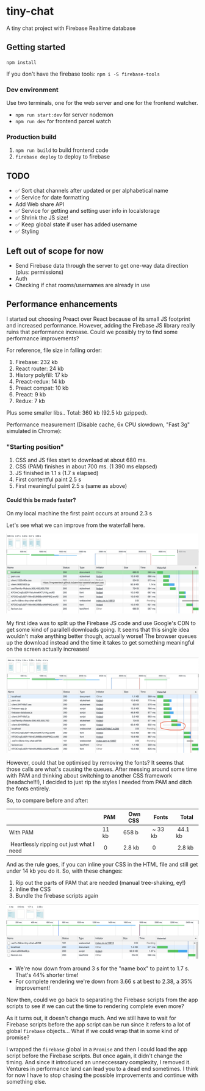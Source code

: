 # tiny-chat

A tiny chat project with Firebase Realtime database

## Getting started

`npm install`

If you don't have the firebase tools: `npm i -S firebase-tools`

### Dev environment

Use two terminals, one for the web server and one for the frontend watcher.

-   `npm run start:dev` for server nodemon
-   `npm run dev` for frontend parcel watch

### Production build

1. `npm run build` to build frontend code
2. `firebase deploy` to deploy to firebase

## TODO

-   ✅ Sort chat channels after updated or per alphabetical name
-   ✅ Service for date formatting
-   Add Web share API
-   ✅ Service for getting and setting user info in localstorage
-   ✅ Shrink the JS size!
-   ✅ Keep global state if user has added username
-   ✅ Styling

## Left out of scope for now

-   Send Firebase data through the server to get one-way data direction (plus: permissions)
-   Auth
-   Checking if chat rooms/usernames are already in use

## Performance enhancements

I started out choosing Preact over React because of its small JS footprint and increased performance. However, adding the Firebase JS library really ruins that performance increase. Could we possibly try to find some performance improvements?

For reference, file size in falling order:

1. Firebase: 232 kb
2. React router: 24 kb
3. History polyfill: 17 kb
4. Preact-redux: 14 kb
5. Preact compat: 10 kb
6. Preact: 9 kb
7. Redux: 7 kb

Plus some smaller libs.. Total: 360 kb (92.5 kb gzipped).

Performance measurement (Disable cache, 6x CPU slowdown, "Fast 3g" simulated in Chrome):

### "Starting position"

1. CSS and JS files start to download at about 680 ms.
1. CSS (PAM) finishes in about 700 ms. (1 390 ms elapsed)
1. JS finished in 1.1 s (1.7 s elapsed)
1. First contentful paint 2.5 s
1. First meaningful paint 2.5 s (same as above)

#### Could this be made faster?

On my local machine the first paint occurs at around 2.3 s

Let's see what we can improve from the waterfall here.

![alt text](assets/readme/waterfall-1.png 'Logo Title Text 1')

My first idea was to split up the Firebase JS code and use Google's CDN to get some kind of parallell downloads going. It seems that this single idea wouldn't make anything better though, actually worse! The browser queues up the download instead and the time it takes to get something meaningful on the screen actually increases!

![alt text](assets/readme/waterfall-2.png 'Logo Title Text 1')

However, could that be optimised by removing the fonts? It seems that those calls are what's causing the queues. After messing around some time with PAM and thinking about switching to another CSS framework (headache!!!), I decided to just rip the styles I needed from PAM and ditch the fonts entirely.

So, to compare before and after:

|                                           | PAM   |  Own CSS | Fonts    |  Total   |
| ----------------------------------------- | ----- | -------- | -------- | -------- |
| With PAM                                  | 11 kb |  658 b   |  ~ 33 kb |  44.1 kb |
|  Heartlessly ripping out just what I need |  0    |  2.8 kb  |  0       |  2.8 kb  |

And as the rule goes, if you can inline your CSS in the HTML file and still get under 14 kb you do it.
So, with these changes:

1. Rip out the parts of PAM that are needed (manual tree-shaking, ey!)
2. Inline the CSS
3. Bundle the firebase scripts again

![alt text](assets/readme/waterfall-3.png 'Logo Title Text 1')

-   We're now down from around 3 s for the "name box" to paint to 1.7 s. That's 44% shorter time!
-   For complete rendering we're down from 3.66 s at best to 2.38, a 35% improvement!

Now then, could we go back to separating the Firebase scripts from the app scripts to see if we can cut the time to rendering complete even more?

As it turns out, it doesn't change much. And we still have to wait for Firebase scripts before the app script can be run since it refers to a lot of global `firebase` objects... What if we could wrap that in some kind of promise?

I wrapped the `firebase` global in a `Promise` and then I could load the app script before the Firebase scripts. But once again, it didn't change the timing. And since it introduced an unneccessary complexity, I removed it. Ventures in performance land can lead you to a dead end sometimes. I think for now I have to stop chasing the possible improvements and continue with something else.
